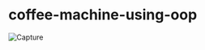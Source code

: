 ﻿# coffee-machine-using-oop
![Capture](https://user-images.githubusercontent.com/114987949/193792603-5e7ae729-d290-422d-bddb-34f7bda1966d.PNG)
